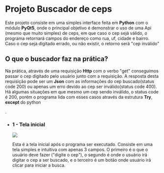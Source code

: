 <h1> Projeto Buscador de ceps </h1>
  <p>Este projeto consiste em uma simples interface feita em <strong>Python</strong> com o módulo <strong>PyQt5</strong>, onde o principal objetivo é demonstrar o uso de uma Api
  (mesmo que muito simples) de ceps, em que caso o cep sejá válido, o programa retornará campos do endereço como rua, uf, cidade e bairro. Caso o cep seja digitado errado, ou não existir,
  o retorno será "cep inválido"</p>
  
  <H2>O que o buscador faz na prática?</H2>
  <p>Na prática, através de uma requisição <strong>Http</strong> com o verbo "get" conseguimos passar o cep digitado pelo usuário junto com a requisição. A resposta desta requisição
  pode ser um <strong>Json</strong> com as informações do cep buscado(status code 200) ou apenas um erro devido ao cep ser inválido(status code 400). Há algumas situações em que mesmo
  um cep sendo inválido, o status code é 200, porém o programa lida com esses casos através da estrutura <strong>Try</strong>, <strong>except </strong> do python</p>.
  
  <ul>
    <li>
      <h3>1 - Tela inicial </h3>
      <img src='https://user-images.githubusercontent.com/65437607/110001570-41563d00-7cf3-11eb-9e8b-27aa8a0696c2.png'>
      <p>Esta é a tela inicial após o programa ser executado. Consiste em uma tela simples e intuitiva com apenas 3 campos. O primeiro é o que o usuário deve fazer ("digite o cep"), o segundo é onde o usuário irá digitar o cep a ser buscado, e o terceiro é um botão onde usuário irá clicar para iniciar a busca. </p>
     </li>


  </ul>
